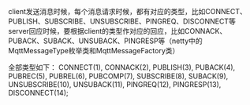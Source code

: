client发送消息时候，每个消息请求时候，都有对应的类型，比如CONNECT、PUBLISH、SUBSCRIBE、UNSUBSCRIBE、PINGREQ、DISCONNECT等
server回应时候，要根据client的类型作对应的回应，比如CONNACK、PUBACK、SUBACK、UNSUBACK、PINGRESP等（netty中的MqttMessageType枚举类和MqttMessageFactory类）

全部类型如下：
CONNECT(1),
   CONNACK(2),
   PUBLISH(3),
   PUBACK(4),
   PUBREC(5),
   PUBREL(6),
   PUBCOMP(7),
   SUBSCRIBE(8),
   SUBACK(9),
   UNSUBSCRIBE(10),
   UNSUBACK(11),
   PINGREQ(12),
   PINGRESP(13),
   DISCONNECT(14);
   
   
   
   
